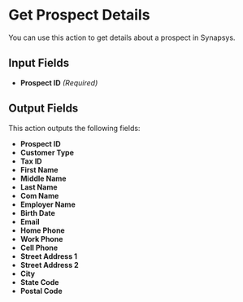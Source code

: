 # Get Prospect Details

You can use this action to get details about a prospect in Synapsys.

## Input Fields

- **Prospect ID** *(Required)*

## Output Fields

This action outputs the following fields:

- **Prospect ID**
- **Customer Type**
- **Tax ID**
- **First Name**
- **Middle Name**
- **Last Name**
- **Com Name**
- **Employer Name**
- **Birth Date**
- **Email**
- **Home Phone**
- **Work Phone**
- **Cell Phone**
- **Street Address 1**
- **Street Address 2**
- **City**
- **State Code**
- **Postal Code**
